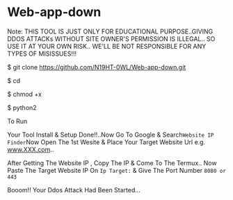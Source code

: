 # Web-app-down


Note: THIS TOOL IS JUST ONLY FOR EDUCATIONAL PURPOSE..GIVING DDOS ATTACKs WITHOUT SITE OWNER'S PERMISSION IS ILLEGAL.. SO USE IT AT YOUR OWN RISK.. WE'LL BE NOT RESPONSIBLE FOR ANY TYPES OF MISISSUES!!!

$ git clone https://github.com/N19HT-0WL/Web-app-down.git

$ cd 

$ chmod +x 

$ python2 


To Run



Your Tool Install & Setup Done!!..Now Go To Google & Search`Website IP Finder`Now Open The 1st Wesite & Place Your Target Website Url e.g. www.XXX.com..


After Getting The Website IP , Copy The IP & Come To The Termux.. Now Paste The Target Website IP On `Ip Target:` & Give The Port Number `8080 or 443`

Booom!! Your Ddos Attack Had Been Started...
